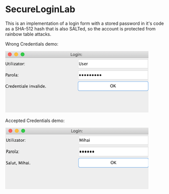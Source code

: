 # SecureLoginLab
This is an implementation of a login form with a stored password in it's code as a SHA-512 hash that is also SALTed, so the account is protected from rainbow table attacks.

Wrong Credentials demo:

![alt text](https://github.com/mihaicerchez/SecureLoginLab/blob/master/src/com/company/demo1.png)

Accepted Credentials demo:

![alt text](https://github.com/mihaicerchez/SecureLoginLab/blob/master/src/com/company/demo2.png)
